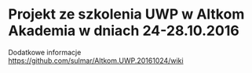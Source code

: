 # Projekt ze szkolenia UWP w Altkom Akademia w dniach 24-28.10.2016

Dodatkowe informacje
https://github.com/sulmar/Altkom.UWP.20161024/wiki
